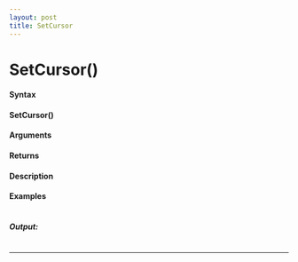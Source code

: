 ```yaml
---
layout: post
title: SetCursor
---
```


# SetCursor()


#### Syntax

#### SetCursor()

#### Arguments

#### Returns

#### Description

#### Examples

```

```

##### Output:

```

```

---